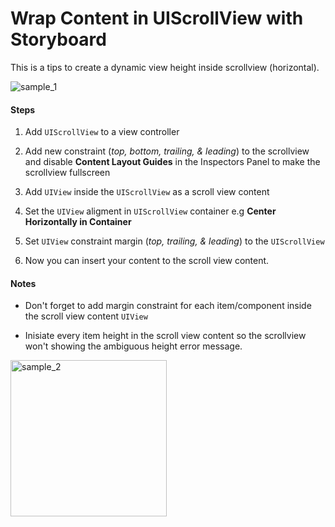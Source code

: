 # Wrap Content in UIScrollView with Storyboard

This is a tips to create a dynamic view height inside scrollview (horizontal). 

![sample_1](https://github.com/ariltw/Labs-iOS-Tips-Tricks/blob/master/Wrap%20Content/sample_1.gif)

#### Steps

1. Add `UIScrollView` to a view controller

2. Add new constraint (*top, bottom, trailing, & leading*) to the scrollview and disable **Content Layout Guides** in the Inspectors Panel to make the scrollview fullscreen

3. Add `UIView` inside the `UIScrollView` as a scroll view content

4. Set the `UIView` aligment in `UIScrollView` container e.g **Center Horizontally in Container**

5. Set `UIView` constraint margin (*top, trailing, & leading*) to the `UIScrollView`

6. Now you can insert your content to the scroll view content.

   

#### Notes

- Don't forget to add margin constraint for each item/component inside the scroll view content `UIView`

- Inisiate every item height in the scroll view content so the scrollview won't showing the  ambiguous height error message.

<img src="https://github.com/ariltw/Labs-iOS-Tips-Tricks/blob/master/Wrap%20Content/sample_2.gif" alt="sample_2"  width="250" align="center"/>
